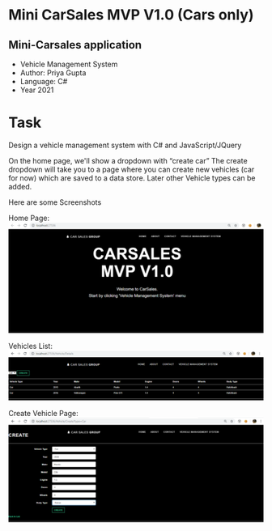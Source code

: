 # Mini CarSales MVP V1.0 (Cars only)

## Mini-Carsales application
 - Vehicle Management System
 - Author: Priya Gupta
 - Language: C#
 - Year 2021

# Task
Design a vehicle management system with C# and JavaScript/JQuery

On the home page, we'll show a dropdown with “create car” The create dropdown will take you to a page where you can create new vehicles (car for now) which are saved to a data store. Later other Vehicle types can be added.

Here are some Screenshots

Home Page: 
![alt text](https://github.com/priyaguptagithub/VehicleRepo/blob/main/Screenshots/CarSalesScreen1.png "Home Page")

Vehicles List: 
![alt text](https://github.com/priyaguptagithub/VehicleRepo/blob/main/Screenshots/CarSalesScreen2.png "Vehicles List")
 
Create Vehicle Page: 
![alt text](https://github.com/priyaguptagithub/VehicleRepo/blob/main/Screenshots/CarSalesScreen3.png "Create Vehicle Page")
